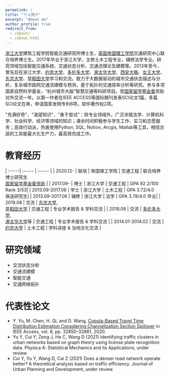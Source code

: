 ```yaml
---
permalink: /
title: "个人简介"
excerpt: "About me"
author_profile: true
redirect_from: 
  - /about/
  - /about.html
---
```


[浙江大学](https://www.zju.edu.cn)建筑工程学院智能交通研究所博士生，[英国帝国理工学院](https://www.imperial.ac.uk)交通研究中心联合培养博士生。2017年毕业于浙江大学，主修土木工程专业，辅修法学专业。研究领域包括智能交通系统、交通状态分析、交通流理论及建模等。2013年至今，曾先后在浙江大学、[约克大学](https://www.york.ac.uk)、[多伦多大学](https://www.utoronto.ca)、[渥太华大学](https://www.uottawa.ca/en)、[西安大略](https://www.uwo.ca)、[女王大学](https://www.queensu.ca)、[东京大学](https://www.u-tokyo.ac.jp/ja/index.html)、[早稻田大学](https://www.waseda.jp/top/)学习和交流。致力于大数据驱动的城市交通状态描述与分析，复杂城市路网交通流建模与预测，基于拓扑的交通效率分析等研究。参与多项国家自然科学基金，“杭州城市大脑”智慧交通等科研项目。受[国家留学基金委](https://www.csc.edu.cn)资助对外交流一年。以第一作者在IEEE ACCESS等国际期刊发表SCI论文1篇，多篇SCI论文在审，申请国家发明专利6项，软件著作权2项。

"充满好奇"、"渴望知识"、"勇于尝试"：除专业领域外，广泛涉猎法学、计算机科学、社会科学、经济等领域的知识；课余时间积极参与学生工作、实习和志愿服务；高效行动派，热衷使用Python, SQL, Notion, Arcgis, Matlab等工具，相信合适的工具能最大化生产力，最高效完成工作。


教育经历
=====

| :-----| :----- | :----- |
| 2020.12- | 联培 | 帝国理工学院 | 交通工程 | 联合培养博士研究生 <br> [国家留学基金委资助](https://www.csc.edu.cn) |
| 2017.09- | 博士 | 浙江大学 | 交通工程 | GPA 92.2/100 Rank 3/53|
| 2013.09-2017.06 | 学士 | 浙江大学 | 土木工程 | GPA 3.72/4.0 <br> 保送研究生|
| 2013.09-2017.06  | 辅修 | 浙江大学 | 法学 | GPA 3.78/4.0 毕业|
| 2019.08 | 交流 | [东京大学](https://www.u-tokyo.ac.jp/ja/index.html), <br> [早稻田大学](https://www.waseda.jp/top/) | 交通工程 | 专业学术报告 & 学科交流 |
| 2018.08  | 交流 | [多伦多大学](https://www.utoronto.ca), <br> [渥太华大学](https://www.uottawa.ca/en)等 | 交通工程 | 专业学术报告 & 学科交流 |
| 2014.01-2014.02  | 交流 | [约克大学](https://www.york.ac.uk) | 土木工程 | 学科讲座 & 当地文化交流 |


研究领域
======
* 交流状态分析
* 交通流建模 
* 智能交通
* 交通网络拓扑 


代表性论文
======
* Y. Yu, M. Chen, H. Qi, and D. Wang, [Copula-Based Travel Time Distribution Estimation Considering Channelization Section Spillover](https://ieeexplore.ieee.org/abstract/document/8976161/) in IEEE Access, vol. 8, pp. 32850-32861, 2020.
* Yu Y, Cui Y, Zeng J, He C, Wang D (2021) Identifying traffic clusters in urban networks based on graph theory using license plate recognition data. Physica A: Statistical Mechanics and its Applications, under review.
* Cui Y, Yu Y, Wang D, Cai Z (2021) Does a denser road network operate better? A theoretical analysis based on traffic efficiency. Journal of Urban Planning and Development, under review.
